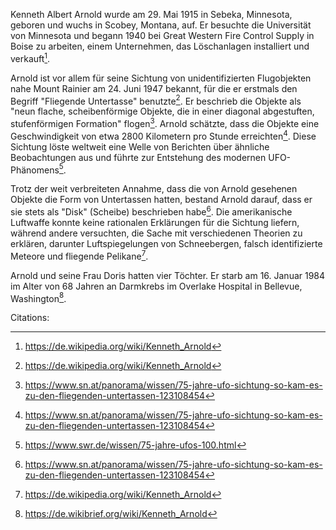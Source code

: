 Kenneth Albert Arnold wurde am 29. Mai 1915 in Sebeka, Minnesota, geboren und wuchs in Scobey, Montana, auf. Er besuchte die Universität von Minnesota und begann 1940 bei Great Western Fire Control Supply in Boise zu arbeiten, einem Unternehmen, das Löschanlagen installiert und verkauft[^1].

Arnold ist vor allem für seine Sichtung von unidentifizierten Flugobjekten nahe Mount Rainier am 24. Juni 1947 bekannt, für die er erstmals den Begriff "Fliegende Untertasse" benutzte[^1]. Er beschrieb die Objekte als "neun flache, scheibenförmige Objekte, die in einer diagonal abgestuften, stufenförmigen Formation" flogen[^7]. Arnold schätzte, dass die Objekte eine Geschwindigkeit von etwa 2800 Kilometern pro Stunde erreichten[^7]. Diese Sichtung löste weltweit eine Welle von Berichten über ähnliche Beobachtungen aus und führte zur Entstehung des modernen UFO-Phänomens[^2].

Trotz der weit verbreiteten Annahme, dass die von Arnold gesehenen Objekte die Form von Untertassen hatten, bestand Arnold darauf, dass er sie stets als "Disk" (Scheibe) beschrieben habe[^7]. Die amerikanische Luftwaffe konnte keine rationalen Erklärungen für die Sichtung liefern, während andere versuchten, die Sache mit verschiedenen Theorien zu erklären, darunter Luftspiegelungen von Schneebergen, falsch identifizierte Meteore und fliegende Pelikane[^1].

Arnold und seine Frau Doris hatten vier Töchter. Er starb am 16. Januar 1984 im Alter von 68 Jahren an Darmkrebs im Overlake Hospital in Bellevue, Washington[^8].

Citations:
[^1]: https://de.wikipedia.org/wiki/Kenneth_Arnold
[^2]: https://www.swr.de/wissen/75-jahre-ufos-100.html
[^3]: https://en.wikipedia.org/wiki/Kenneth_Arnold
[^4]: https://www.geo.de/wissen/weltall/die-geschichte-der-ufo-sichtung-31976012.html
[^5]: https://www.br.de/radio/bayern1/sendungen/am-morgen/neun-vor-neun-fliegende-untertassen100.html
[^6]: https://www.geo.de/wissen/weltgeschichte/ufo-sichtung-schon-1947---fliegende-untertassen--in-den-usa-33200636.html
[^7]: https://www.sn.at/panorama/wissen/75-jahre-ufo-sichtung-so-kam-es-zu-den-fliegenden-untertassen-123108454
[^8]: https://de.wikibrief.org/wiki/Kenneth_Arnold
